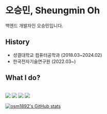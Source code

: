 # 오승민, Sheungmin Oh
백엔드 개발자인 오승민입니다.

## History
- 성결대학교 컴퓨터공학과 (2018.03~2024.02)
- 한국전자기술연구원 (2022.03~)

## What I do?
</br>
<img src="https://img.shields.io/badge/JavaScript-F7DF1E?style=flat-square&logo=JavaScript&logoColor=white"/>
<img src="https://img.shields.io/badge/MariaDB-003545?style=flat-square&logo=MariaDB&logoColor=white"/>
<img src="https://img.shields.io/badge/Rust-000000?style=flat-square&logo=rust&logoColor=white"/>
<img src="https://img.shields.io/badge/Python-3776AB?style=flat-square&logo=python&logoColor=white"/>

[![osm1892's GitHub stats](https://github-readme-stats.vercel.app/api?username=osm1892&count_private=true&show_icons=true&)](https://github.com/anuraghazra/github-readme-stats)
